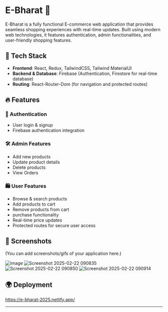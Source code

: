 # E-Bharat 🛒

E-Bharat is a fully functional E-commerce web application that provides seamless shopping experiences with real-time updates. Built using modern web technologies, it features authentication, admin functionalities, and user-friendly shopping features.

## 🚀 Tech Stack

- **Frontend**: React, Redux, TailwindCSS, Tailwind MaterialUI
- **Backend & Database**: Firebase (Authentication, Firestore for real-time database)
- **Routing**: React-Router-Dom (for navigation and protected routes)

## 🔥 Features

### 🔑 Authentication
- User login & signup
- Firebase authentication integration

### 🛠️ Admin Features
- Add new products
- Update product details
- Delete products
- View Orders 

### 🛍️ User Features
- Browse & search products
- Add products to cart
- Remove products from cart
- purchase functionality
- Real-time price updates
- Protected routes for secure user access

## 📸 Screenshots
(You can add screenshots/gifs of your application here.)

![image](https://github.com/user-attachments/assets/1adabea6-6bdf-4c10-b3c9-7edcc894d845)
![Screenshot 2025-02-22 090835](https://github.com/user-attachments/assets/5519cd04-5747-4498-928a-7e9cb9f08737)
![Screenshot 2025-02-22 090850](https://github.com/user-attachments/assets/b8907a09-c6dd-4e89-8e1a-86af237aa298)
![Screenshot 2025-02-22 090914](https://github.com/user-attachments/assets/d8fb1528-220d-4136-8930-a74ecf279a6f)







## 🌍 Deployment
https://e-bharat-2025.netlify.app/

---

